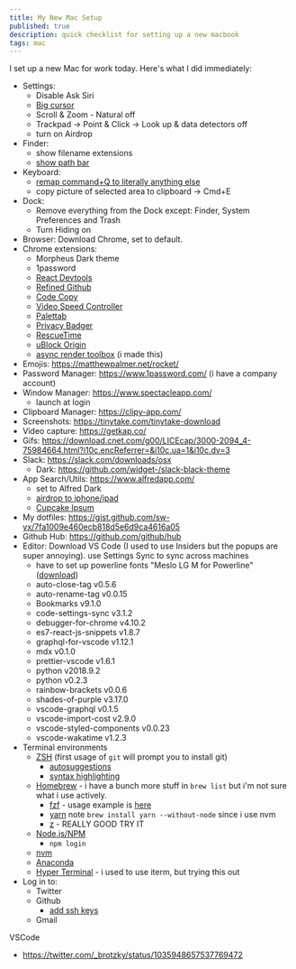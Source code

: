```yaml
---
title: My New Mac Setup
published: true
description: quick checklist for setting up a new macbook
tags: mac
---
```


I set up a new Mac for work today. Here's what I did immediately:

- Settings:
  - Disable Ask Siri
  - [Big cursor](https://www.lifewire.com/make-mac-mouse-pointer-bigger-2260808)
  - Scroll & Zoom - Natural off
  - Trackpad -> Point & Click -> Look up & data detectors off
  - turn on Airdrop
- Finder:
  - show filename extensions
  - [show path bar](https://www.tekrevue.com/tip/show-path-finder-title-bar/)
- Keyboard:
  - [remap command+Q to literally anything else](https://apple.stackexchange.com/questions/78948/how-to-disable-command-q-for-quit)
  - copy picture of selected area to clipboard -> Cmd+E
- Dock:
  - Remove everything from the Dock except: Finder, System Preferences and Trash
  - Turn Hiding on
- Browser: Download Chrome, set to default.
- Chrome extensions:
  - Morpheus Dark theme
  - 1password
  - [React Devtools](https://chrome.google.com/webstore/detail/react-developer-tools/fmkadmapgofadopljbjfkapdkoienihi?hl=en)
  - [Refined Github](https://github.com/sindresorhus/refined-github)
  - [Code Copy](https://chrome.google.com/webstore/detail/codecopy/fkbfebkcoelajmhanocgppanfoojcdmg?hl=en)
  - [Video Speed Controller](https://chrome.google.com/webstore/detail/video-speed-controller/nffaoalbilbmmfgbnbgppjihopabppdk?hl=en)
  - [Palettab](https://palettab.com/)
  - [Privacy Badger](https://chrome.google.com/webstore/detail/privacy-badger/pkehgijcmpdhfbdbbnkijodmdjhbjlgp?hl=en-US)
  - [RescueTime](https://chrome.google.com/webstore/detail/privacy-badger/pkehgijcmpdhfbdbbnkijodmdjhbjlgp?hl=en-US)
  - [uBlock Origin](https://chrome.google.com/webstore/detail/ublock-origin/cjpalhdlnbpafiamejdnhcphjbkeiagm?hl=en)
  - [async render toolbox](https://github.com/sw-yx/async-render-toolbox) (i made this)
- Emojis: https://matthewpalmer.net/rocket/
- Password Manager: https://www.1password.com/ (i have a company account)
- Window Manager: https://www.spectacleapp.com/
  - launch at login
- Clipboard Manager: https://clipy-app.com/
- Screenshots: https://tinytake.com/tinytake-download
- Video capture: https://getkap.co/
- Gifs: https://download.cnet.com/g00/LICEcap/3000-2094_4-75984664.html?i10c.encReferrer=&i10c.ua=1&i10c.dv=3
- Slack: https://slack.com/downloads/osx
  - Dark: https://github.com/widget-/slack-black-theme
- App Search/Utils: https://www.alfredapp.com/
  - set to Alfred Dark
  - [airdrop to iphone/ipad](https://github.com/swmoon203/CrossShare/blob/master/Alfred%20Workflow/Cross%20Share%20Airdrop.alfredworkflow)
  - [Cupcake Ipsum](http://www.packal.org/workflow/cupcake-ipsum)
- My dotfiles: https://gist.github.com/sw-yx/7fa1009e460ecb818d5e6d9ca4616a05
- Github Hub: https://github.com/github/hub
- Editor: Download VS Code (I used to use Insiders but the popups are super annoying). use Settings Sync to sync across machines
  - have to set up powerline fonts "Meslo LG M for Powerline" ([download](https://github.com/powerline/fonts/blob/master/Meslo%20Slashed/Meslo%20LG%20M%20Regular%20for%20Powerline.ttf))
  - auto-close-tag v0.5.6
  - auto-rename-tag v0.0.15
  - Bookmarks v9.1.0
  - code-settings-sync v3.1.2
  - debugger-for-chrome v4.10.2
  - es7-react-js-snippets v1.8.7
  - graphql-for-vscode v1.12.1
  - mdx v0.1.0
  - prettier-vscode v1.6.1
  - python v2018.9.2
  - python v0.2.3
  - rainbow-brackets v0.0.6
  - shades-of-purple v3.17.0
  - vscode-graphql v0.1.5
  - vscode-import-cost v2.9.0
  - vscode-styled-components v0.0.23
  - vscode-wakatime v1.2.3
- Terminal environments
  - [ZSH](https://ohmyz.sh/) (first usage of `git` will prompt you to install git)
    - [autosuggestions](https://github.com/zsh-users/zsh-autosuggestions)
    - [syntax highlighting](https://github.com/zsh-users/zsh-syntax-highlighting)
  - [Homebrew](https://brew.sh/) - i have a bunch more stuff in `brew list` but i'm not sure what i use actively.
    - [fzf](https://github.com/junegunn/fzf) - usage example is [here](https://twitter.com/swyx/status/1048009961723318272)
    - [yarn](https://yarnpkg.com/en/docs/install#mac-stable) note `brew install yarn --without-node` since i use nvm
    - [z](https://brewinstall.org/install-z-on-mac-with-brew/) - REALLY GOOD TRY IT
  - [Node.js/NPM](https://nodejs.org/en/download/)
    - `npm login`
  - [nvm](https://github.com/creationix/nvm)
  - [Anaconda](https://www.anaconda.com/download/#macos)
  - [Hyper Terminal](https://hyper.is/) - i used to use iterm, but trying this out
- Log in to:
  - Twitter
  - Github
    - [add ssh keys](https://help.github.com/articles/generating-a-new-ssh-key-and-adding-it-to-the-ssh-agent/)
  - Gmail

VSCode

- https://twitter.com/_brotzky/status/1035948657537769472
